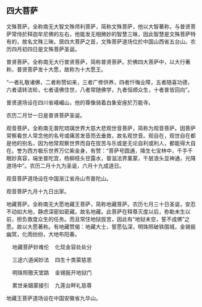 ## 四大菩萨

文殊菩萨。全称南无大智文殊师利菩萨，简称文殊菩萨，他以大智著称，与普贤菩萨常侍於释迦牟尼佛的左右，他能发无相微妙的智慧三昧，因此智慧是文殊菩萨特有的，故名文殊三昧。居四大菩萨之首，文殊菩萨道场位於中国山西省五台山。农历四月初四日是文殊菩萨圣诞。

普贤菩萨。全称南无大行普贤菩萨，简称普贤菩萨。於佛四大菩萨中，以大行著称，普贤菩萨发十大愿，故称为十大愿王。

“一者礼敬诸佛，二者称赞如来，三者广修供养，四者忏悔业障，五者随喜功德，六者请转法轮，七者请佛住世，八者常随佛学，九者恒顺众生，十者普皆回向”。

普贤道场设在四川省峨嵋山，他的尊像骑着白象安座於万能寺。

农历二月廿一日是普贤菩萨圣诞。

观音菩萨。全称南无普陀琉璃世界大慈大悲观世音菩萨，简称为观音菩萨。因菩萨常察看世人常念他的名号或痛苦发音而去垂救，故名观世音。观自在，观世自在都是他的别名，因为他常观察世界而自在拔苦与乐或是无论自利或利人，都能得大自在。誉为西方极乐世界万亿紫金身，有赞：“菩萨号圆通，降生七宝林中，千手千眼妙真容，端坐普陀宫，杨柳枝头甘露水，普滋法界薰蒙，千层浪头显神通，光降道场中”。农历二月十九为圣诞，六月十九成道日。

观音菩萨道场设在中国渐江省舟山市普陀山。

观音菩萨九月十九日出家。

地藏菩萨。全称南无大愿地藏王菩萨，简称地藏菩萨。农历七月三十日圣诞，安忍不动如大地，静虑深密如密藏。故名地藏。此菩萨在释尊灭度以后，弥勒未生以前，担负救度众生的任务。而且常住地狱拔苦，因此有“地狱未空，誓不成佛”之愿。故以大愿著称。有地藏赞偈：地藏大士，誓愿弘深，明珠照破铁围城，金锡振幽冥，化雨纷纷，大地布阳春。

&nbsp;&nbsp;&nbsp;&nbsp;地藏菩萨妙难伦&nbsp;&nbsp;&nbsp;&nbsp;化现金容处处分

&nbsp;&nbsp;&nbsp;&nbsp;三途六道闻妙法&nbsp;&nbsp;&nbsp;&nbsp;四生十类蒙慈恩

&nbsp;&nbsp;&nbsp;&nbsp;明珠照徹天堂路&nbsp;&nbsp;&nbsp;&nbsp;金锡振开地狱门

&nbsp;&nbsp;&nbsp;&nbsp;累世亲姻蒙接引&nbsp;&nbsp;&nbsp;&nbsp;九莲台畔礼慈尊

地藏王菩萨道场设在中国安徽省九华山。
